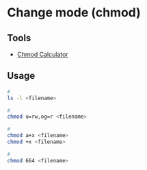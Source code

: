 # Change mode (chmod)

## Tools

- [Chmod Calculator](https://chmod-calculator.com/)

## Usage

```sh
#
ls -l <filename>

#
chmod u=rw,og=r <filename>

#
chmod a+x <filename>
chmod +x <filename>

#
chmod 664 <filename>
```
